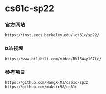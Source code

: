 # cs61c-sp22


### 官方网站
`https://inst.eecs.berkeley.edu/~cs61c/sp22/`  

### b站视频 
`https://www.bilibili.com/video/BV15W4y1S7Lc/`

### 参考项目
`https://github.com/HangX-Ma/cs61c-sp22`  
`https://github.com/maksir98/cs61c`